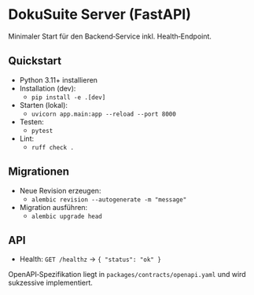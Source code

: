 # DokuSuite Server (FastAPI)

Minimaler Start für den Backend‑Service inkl. Health‑Endpoint.

## Quickstart
- Python 3.11+ installieren
- Installation (dev):
  - `pip install -e .[dev]`
- Starten (lokal):
  - `uvicorn app.main:app --reload --port 8000`
- Testen:
  - `pytest`
- Lint:
  - `ruff check .`

## Migrationen
- Neue Revision erzeugen:
  - `alembic revision --autogenerate -m "message"`
- Migration ausführen:
  - `alembic upgrade head`

## API
- Health: `GET /healthz` → `{ "status": "ok" }`

OpenAPI‑Spezifikation liegt in `packages/contracts/openapi.yaml` und wird sukzessive implementiert.

